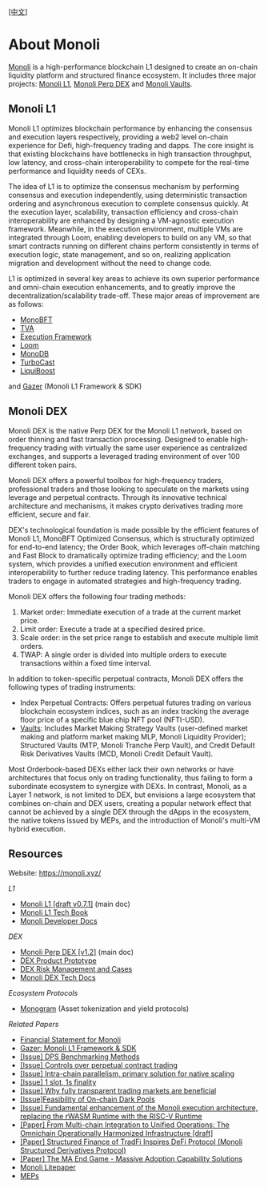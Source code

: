 [[中文]](README_cn.md)

# About Monoli
[Monoli]() is a high-performance blockchain L1 designed to create an on-chain liquidity platform and structured finance ecosystem. It includes three major projects: [Monoli L1](), [Monoli Perp DEX]() and [Monoli Vaults]().

## Monoli L1
Monoli L1 optimizes blockchain performance by enhancing the consensus and execution layers respectively, providing a web2 level on-chain experience for Defi, high-frequency trading and dapps. The core insight is that existing blockchains have bottlenecks in high transaction throughput, low latency, and cross-chain interoperability to compete for the real-time performance and liquidity needs of CEXs.

The idea of L1 is to optimize the consensus mechanism by performing consensus and execution independently, using deterministic transaction ordering and asynchronous execution to complete consensus quickly. At the execution layer, scalability, transaction efficiency and cross-chain interoperability are enhanced by designing a VM-agnostic execution framework. Meanwhile, in the execution environment, multiple VMs are integrated through Loom, enabling developers to build on any VM, so that smart contracts running on different chains perform consistently in terms of execution logic, state management, and so on, realizing application migration and development without the need to change code.

L1 is optimized in several key areas to achieve its own superior performance and omni-chain execution enhancements, and to greatly improve the decentralization/scalability trade-off. These major areas of improvement are as follows:

- [MonoBFT]()
- [TVA]()
- [Execution Framework]()
- [Loom]()
- [MonoDB]()
- [TurboCast]()
- [LiquiBoost]()

and [Gazer]( https://github.com/0xnicholas/gazer) (Monoli L1 Framework & SDK)


## Monoli DEX
Monoli DEX is the native Perp DEX for the Monoli L1 network, based on order thinning and fast transaction processing. Designed to enable high-frequency trading with virtually the same user experience as centralized exchanges, and supports a leveraged trading environment of over 100 different token pairs.

Monoli DEX offers a powerful toolbox for high-frequency traders, professional traders and those looking to speculate on the markets using leverage and perpetual contracts. Through its innovative technical architecture and mechanisms, it makes crypto derivatives trading more efficient, secure and fair.

DEX's technological foundation is made possible by the efficient features of Monoli L1, MonoBFT Optimized Consensus, which is structurally optimized for end-to-end latency; the Order Book, which leverages off-chain matching and Fast Block to dramatically optimize trading efficiency; and the Loom system, which provides a unified execution environment and efficient interoperability to further reduce trading latency. This performance enables traders to engage in automated strategies and high-frequency trading.

Monoli DEX offers the following four trading methods:
1. Market order: Immediate execution of a trade at the current market price.
2. Limit order: Execute a trade at a specified desired price.
3. Scale order: in the set price range to establish and execute multiple limit orders.
4. TWAP: A single order is divided into multiple orders to execute transactions within a fixed time interval.

In addition to token-specific perpetual contracts, Monoli DEX offers the following types of trading instruments:
- Index Perpetual Contracts: Offers perpetual futures trading on various blockchain ecosystem indices, such as an index tracking the average floor price of a specific blue chip NFT pool (NFTI-USD).
- [Vaults](): Includes Market Making Strategy Vaults (user-defined market making and platform market making MLP, Monoli Liquidity Provider); Structured Vaults (MTP, Monoli Tranche Perp Vault), and Credit Default Risk Derivatives Vaults (MCD, Monoli Credit Default Vault).

Most Orderbook-based DEXs either lack their own networks or have architectures that focus only on trading functionality, thus failing to form a subordinate ecosystem to synergize with DEXs. In contrast, Monoli, as a Layer 1 network, is not limited to DEX, but envisions a large ecosystem that combines on-chain and DEX users, creating a popular network effect that cannot be achieved by a single DEX through the dApps in the ecosystem, the native tokens issued by MEPs, and the introduction of Monoli's multi-VM hybrid execution.

## Resources

Website: https://monoli.xyz/

_L1_
- [Monoli L1 [draft v0.7.1]](https://nicholas.feishu.cn/wiki/A301w7iE5ikIgikRasScq9OxnYg) (main doc)
- [Monoli L1 Tech Book](https://nicholas.feishu.cn/wiki/OPJuwcVayi27k5klYeYcR2ixnSb)
- [Monoli Developer Docs](https://nicholas.feishu.cn/wiki/JpM6waMvIijcohkSuUncbVHNnUe)


_DEX_
- [Monoli Perp DEX [v1.2]](https://nicholas.feishu.cn/wiki/Ecy3wEeKyi09TXkbupncOVosn0d) (main doc)
- [DEX Product Prototype](https://nicholas.feishu.cn/wiki/Rqknwd9yHiMa8ykWIkOcoHGGned)
- [DEX Risk Management and Cases](https://nicholas.feishu.cn/wiki/Z4WawXpb5iqz7QkCazrcWFqxnXe)
- [Monoli DEX Tech Docs](https://nicholas.feishu.cn/wiki/CvqYwM7eliHImLkSGmPcSPByn6d)

_Ecosystem Protocols_
- [Monogram](https://nicholas.feishu.cn/wiki/UOA6w3orwihjEIkHU6scxfWTnUe) (Asset tokenization and yield protocols)

_Related Papers_
- [Financial Statement for Monoli](https://nicholas.feishu.cn/wiki/GtTGwvHO0ii0zYkdpWqcsO5dn3h)
- [Gazer: Monoli L1 Framework & SDK]( https://github.com/0xnicholas/gazer)
- [[Issue] DPS Benchmarking Methods](https://nicholas.feishu.cn/wiki/YRKUwMpigi2LYvkeV3xcv27Xnyd?from=from_copylink)
- [[Issue] Controls over perpetual contract trading](https://nicholas.feishu.cn/wiki/C4GOwP5aEiX6BskixNHcx1sMn2b?from=from_copylink)
- [[Issue] Intra-chain parallelism, primary solution for native scaling](https://nicholas.feishu.cn/wiki/QfuqwL318ipbyYkKmArc67Btn1g)
- [[Issue] 1 slot, 1s finality](https://nicholas.feishu.cn/wiki/UbVpw5ccLilDt0k2g4xcFR2LnPh)
- [[Issue] Why fully transparent trading markets are beneficial](https://nicholas.feishu.cn/wiki/MS7aw1pHxiGbH4kcuLPcsvzenxg?from=from_copylink)
- [[Issue]Feasibility of On-chain Dark Pools](https://nicholas.feishu.cn/wiki/AqZpw7tPNiS8Ofk1zincP4oZnEd?from=from_copylink)
- [[Issue] Fundamental enhancement of the Monoli execution architecture, replacing the rWASM Runtime with the RISC-V Runtime](https://nicholas.feishu.cn/wiki/KFw9wBl7ViOaTdke0YTcEqPtnsh?from=from_copylink)
- [[Paper] From Multi-chain Integration to Unified Operations: The Omnichain Operationally Harmonized Infrastructure [draft]](https://nicholas.feishu.cn/wiki/ZWr0wJwxuib9r6kXGjEcDZTuncc?from=from_copylink)
- [[Paper] Structured Finance of TradFi Inspires DeFi Protocol (Monoli Structured Derivatives Protocol)](https://nicholas.feishu.cn/wiki/DDwywlelQiqRfXko4F8cniY6nr9)
- [[Paper] The MA End Game - Massive Adoption Capability Solutions](https://nicholas.feishu.cn/wiki/M9Cuw8PWVin7lhkx2MZcLkk4nAg?from=from_copylink)
- [Monoli Litepaper](https://nicholas.feishu.cn/wiki/In06wTQ4zi7zM1kQTFcc8cklnVb?from=from_copylink)
- [MEPs](https://nicholas.feishu.cn/wiki/V87Zwm8EWiWPSXkA7lHcaOQengf?from=from_copylink)
